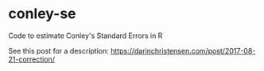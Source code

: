 # conley-se
Code to estimate Conley's Standard Errors in R

See this post for a description: https://darinchristensen.com/post/2017-08-21-correction/
